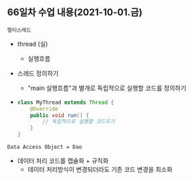 ## 66일차 수업 내용(2021-10-01.금)

` 멀티스레드 `

- thread (실)
  - 실행흐름
- 스레드 정의하기
  - "main 실행흐름"과 별개로 독립적으로 실행할 코드를 정의하기

- ``` java
  class MyThread extends Thread {
      @Override
      public void run() {
          // 독립적으로 실행할 코드두기
      }
  }
  ```

` Data Access Object = Dao `

- 데이터 처리 코드를 캡슐화 + 규칙화
  - 데이터 처리방식이 변경되더라도 기존 코드 변경을  최소화